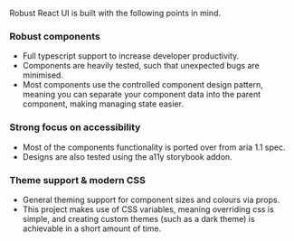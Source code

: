 Robust React UI is built with the following points in mind.

### Robust components

- Full typescript support to increase developer productivity.
- Components are heavily tested, such that unexpected bugs are minimised.
- Most components use the controlled component design pattern, meaning you can separate your component data into the parent component, making managing state easier.

### Strong focus on accessibility

- Most of the components functionality is ported over from aria 1.1 spec. 
- Designs are also tested using the a11y storybook addon.

### Theme support & modern CSS

- General theming support for component sizes and colours via props.
- This project makes use of CSS variables, meaning overriding css is simple, and creating custom themes (such as a dark theme) is achievable in a short amount of time.




